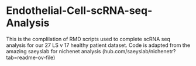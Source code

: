 # Endothelial-Cell-scRNA-seq-Analysis
This is the complilation of RMD scripts used to complete scRNA seq analysis for our 27 LS v 17 healthy patient dataset. Code is adapted from the amazing saeyslab for nichenet analysis (hub.com/saeyslab/nichenetr?tab=readme-ov-file) 

